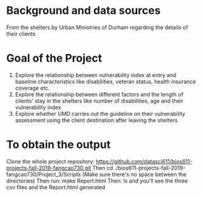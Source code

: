 # Background and data sources
From the shelters by Urban Ministries of Durham regarding the details of their clients 

# Goal of the Project 
1. Explore the relationship between vulnerability index at entry and baseline characteristics like disabilities, veteran status, health insurance coverage etc. 
2. Explore the relationship between different factors and the length of clients' stay in the shelters like number of disabilities, age and their vulnerability index
3. Explore whether UMD carries out the guideline on their vulnerability assessment using the client destination after leaving the shelters 


# To obtain the output
Clone the whole project repository: https://github.com/datasci611/bios611-projects-fall-2019-fangcao730.git
Then cd ./bios611-projects-fall-2019-fangcao730/Project_3/Scripts 
(Make sure there's no space between the directories)
Then run: make Report.html
Then: ls and you'll see the three csv files and the Report.html generated

